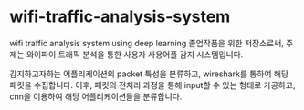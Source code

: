 # wifi-traffic-analysis-system
wifi traffic analysis system using deep learning 
졸업작품을 위한 저장소로써, 주제는 와이파이 트래픽 분석을 통한 사용자 사용어플 감지 시스템입니다. 

감지하고자하는 어플리케이션의 packet 특성을 분류하고, wireshark를 통하여 해당 패킷을 수집합니다. 
이후, 패킷의 전처리 과정을 통해 input할 수 있는 형태로 가공하고, cnn을 이용하여 해당 어플리케이션들을 분류합니다. 
